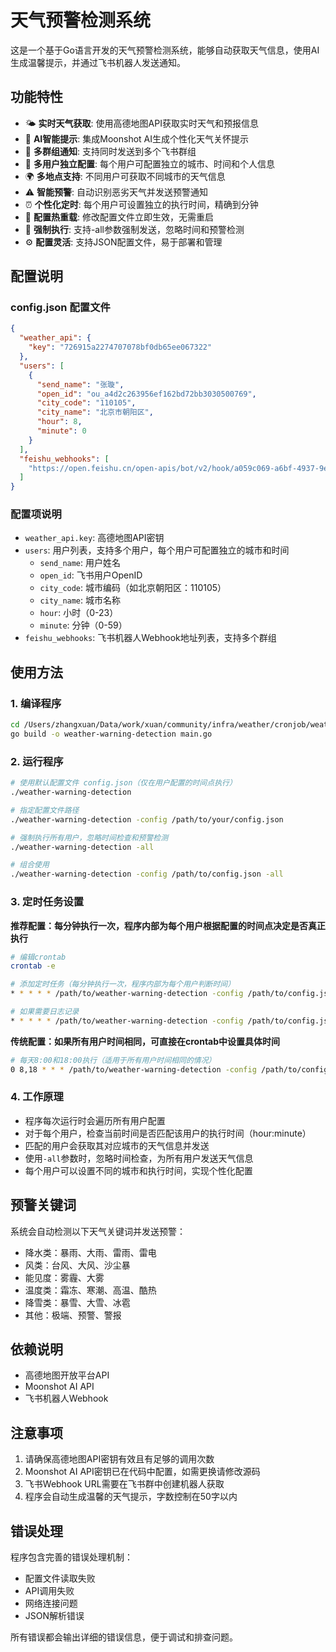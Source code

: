 # 天气预警检测系统

这是一个基于Go语言开发的天气预警检测系统，能够自动获取天气信息，使用AI生成温馨提示，并通过飞书机器人发送通知。

## 功能特性

- 🌤️ **实时天气获取**: 使用高德地图API获取实时天气和预报信息
- 🤖 **AI智能提示**: 集成Moonshot AI生成个性化天气关怀提示
- 📱 **多群组通知**: 支持同时发送到多个飞书群组
- 👥 **多用户独立配置**: 每个用户可配置独立的城市、时间和个人信息
- 🌍 **多地点支持**: 不同用户可获取不同城市的天气信息
- ⚠️ **智能预警**: 自动识别恶劣天气并发送预警通知
- ⏰ **个性化定时**: 每个用户可设置独立的执行时间，精确到分钟
- 🔄 **配置热重载**: 修改配置文件立即生效，无需重启
- 🚀 **强制执行**: 支持-all参数强制发送，忽略时间和预警检测
- ⚙️ **配置灵活**: 支持JSON配置文件，易于部署和管理

## 配置说明

### config.json 配置文件

``` json
{
  "weather_api": {
    "key": "726915a2274707078bf0db65ee067322"
  },
  "users": [
    {
      "send_name": "张璇",
      "open_id": "ou_a4d2c263956ef162bd72bb3030500769",
      "city_code": "110105",
      "city_name": "北京市朝阳区",
      "hour": 8,
      "minute": 0
    }
  ],
  "feishu_webhooks": [
    "https://open.feishu.cn/open-apis/bot/v2/hook/a059c069-a6bf-4937-9e61-cf9b2c9c667d"
  ]
}
```

### 配置项说明

- `weather_api.key`: 高德地图API密钥
- `users`: 用户列表，支持多个用户，每个用户可配置独立的城市和时间
  - `send_name`: 用户姓名
  - `open_id`: 飞书用户OpenID
  - `city_code`: 城市编码（如北京朝阳区：110105）
  - `city_name`: 城市名称
  - `hour`: 小时（0-23）
  - `minute`: 分钟（0-59）
- `feishu_webhooks`: 飞书机器人Webhook地址列表，支持多个群组

## 使用方法

### 1. 编译程序

```bash
cd /Users/zhangxuan/Data/work/xuan/community/infra/weather/cronjob/weather-warning-detection
go build -o weather-warning-detection main.go
```

### 2. 运行程序

```bash
# 使用默认配置文件 config.json（仅在用户配置的时间点执行）
./weather-warning-detection

# 指定配置文件路径
./weather-warning-detection -config /path/to/your/config.json

# 强制执行所有用户，忽略时间检查和预警检测
./weather-warning-detection -all

# 组合使用
./weather-warning-detection -config /path/to/config.json -all
```

### 3. 定时任务设置

**推荐配置：每分钟执行一次，程序内部为每个用户根据配置的时间点决定是否真正执行**

```bash
# 编辑crontab
crontab -e

# 添加定时任务（每分钟执行一次，程序内部为每个用户判断时间）
* * * * * /path/to/weather-warning-detection -config /path/to/config.json >/dev/null 2>&1

# 如果需要日志记录
* * * * * /path/to/weather-warning-detection -config /path/to/config.json >> /var/log/weather.log 2>&1
```

**传统配置：如果所有用户时间相同，可直接在crontab中设置具体时间**

```bash
# 每天8:00和18:00执行（适用于所有用户时间相同的情况）
0 8,18 * * * /path/to/weather-warning-detection -config /path/to/config.json -all
```

### 4. 工作原理

- 程序每次运行时会遍历所有用户配置
- 对于每个用户，检查当前时间是否匹配该用户的执行时间（hour:minute）
- 匹配的用户会获取其对应城市的天气信息并发送
- 使用`-all`参数时，忽略时间检查，为所有用户发送天气信息
- 每个用户可以设置不同的城市和执行时间，实现个性化配置

## 预警关键词

系统会自动检测以下天气关键词并发送预警：

- 降水类：暴雨、大雨、雷雨、雷电
- 风类：台风、大风、沙尘暴
- 能见度：雾霾、大雾
- 温度类：霜冻、寒潮、高温、酷热
- 降雪类：暴雪、大雪、冰雹
- 其他：极端、预警、警报

## 依赖说明

- 高德地图开放平台API
- Moonshot AI API
- 飞书机器人Webhook

## 注意事项

1. 请确保高德地图API密钥有效且有足够的调用次数
2. Moonshot AI API密钥已在代码中配置，如需更换请修改源码
3. 飞书Webhook URL需要在飞书群中创建机器人获取
4. 程序会自动生成温馨的天气提示，字数控制在50字以内

## 错误处理

程序包含完善的错误处理机制：
- 配置文件读取失败
- API调用失败
- 网络连接问题
- JSON解析错误

所有错误都会输出详细的错误信息，便于调试和排查问题。